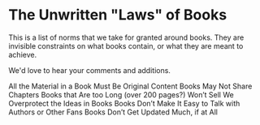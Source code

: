 # The Unwritten "Laws" of Books

This is a list of norms that we take for granted around books. They are invisible constraints on what books contain, or what they are meant to achieve. 

We'd love to hear your comments and additions. 

All the Material in a Book Must Be Original Content
Books May Not Share Chapters
Books that Are too Long (over 200 pages?) Won’t Sell
We Overprotect the Ideas in Books
Books Don’t Make It Easy to Talk with Authors or Other Fans
Books Don’t Get Updated Much, if at All
